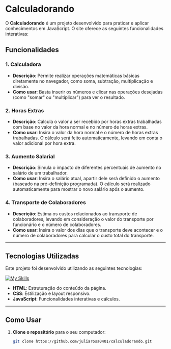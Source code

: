 # Calculadorando

O **Calculadorando** é um projeto desenvolvido para praticar e aplicar conhecimentos em JavaScript. O site oferece as seguintes funcionalidades interativas:

## Funcionalidades

### 1. **Calculadora**
   - **Descrição**: Permite realizar operações matemáticas básicas diretamente no navegador, como soma, subtração, multiplicação e divisão.
   - **Como usar**: Basta inserir os números e clicar nas operações desejadas (como "somar" ou "multiplicar") para ver o resultado.

### 2. **Horas Extras**
   - **Descrição**: Calcula o valor a ser recebido por horas extras trabalhadas com base no valor da hora normal e no número de horas extras.
   - **Como usar**: Insira o valor da hora normal e o número de horas extras trabalhadas. O cálculo será feito automaticamente, levando em conta o valor adicional por hora extra.

### 3. **Aumento Salarial**
   - **Descrição**: Simula o impacto de diferentes percentuais de aumento no salário de um trabalhador.
   - **Como usar**: Insira o salário atual, apartir dele será definido o aumento (baseado na pré-definição programada). O cálculo será realizado automaticamente para mostrar o novo salário após o aumento.

### 4. **Transporte de Colaboradores**
   - **Descrição**: Estima os custos relacionados ao transporte de colaboradores, levando em consideração o valor do transporte por funcionário e o número de colaboradores.
   - **Como usar**: Insira o valor dos dias que o transporte deve acontecer  e o número de colaboradores para calcular o custo total do transporte.

---

## Tecnologias Utilizadas

Este projeto foi desenvolvido utilizando as seguintes 
tecnologias:

[![My Skills](https://skillicons.dev/icons?i=js,html,css)](https://skillicons.dev)

- **HTML**: Estruturação do conteúdo da página.
- **CSS**: Estilização e layout responsivo.
- **JavaScript**: Funcionalidades interativas e cálculos.


---

## Como Usar

1. **Clone o repositório** para o seu computador:

   ```bash
   git clone https://github.com/juliarosa0401/calculadorando.git
